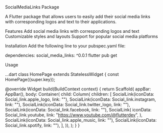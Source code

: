SocialMediaLinks Package

A Flutter package that allows users to easily add their social media links with corresponding logos and text to their applications.

Features
Add social media links with corresponding logos and text
Customizable styles and layouts
Support for popular social media platforms

Installation
Add the following line to your pubspec.yaml file:

dependencies:
  social_media_links: ^0.0.1
flutter pub get

Usage

...dart
class HomePage extends StatelessWidget {
const HomePage({super.key});

@override
Widget build(BuildContext context) {
return Scaffold(
appBar: AppBar(),
body: Container(
child: Column(
children: [
SocialLink(iconData: Social_link.apple_logo, link: ""),
SocialLink(iconData: Social_link.instagram, link: ""),
SocialLink(iconData: Social_link.twitter_logo, link: ""),
SocialLink(iconData: Social_link.facebook, link: ""),
SocialLink(
iconData: Social_link.youtube,
link: "https://www.youtube.com/@flutterdev",
),
SocialLink(iconData: Social_link.apple_music, link: ""),
SocialLink(iconData: Social_link.spotify, link: ""),
],
)),
);
}
}

